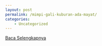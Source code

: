 ```yaml
---
layout: post
permalink: /mimpi-gali-kuburan-ada-mayat/
categories:
    - Uncategorized
---
```


[Baca Selengkapnya](/09)